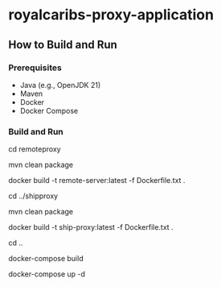 # royalcaribs-proxy-application

## How to Build and Run

### Prerequisites
- Java (e.g., OpenJDK 21)
- Maven
- Docker
- Docker Compose

### Build and Run

cd remoteproxy

mvn clean package

docker build -t remote-server:latest -f Dockerfile.txt .

cd ../shipproxy

mvn clean package

docker build -t ship-proxy:latest -f Dockerfile.txt .

cd ..

docker-compose build

docker-compose up -d
